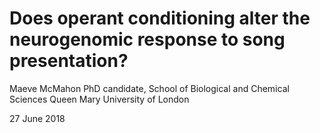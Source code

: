 # Does operant conditioning alter the neurogenomic response to song presentation?

Maeve McMahon
PhD candidate, School of Biological and Chemical Sciences
Queen Mary University of London

27 June 2018
